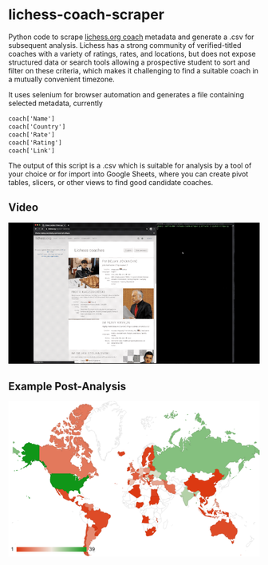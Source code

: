 # lichess-coach-scraper
Python code to scrape [lichess.org coach](https://lichess.org/coach) metadata and generate a .csv for subsequent analysis. Lichess has a strong community of verified-titled coaches with a variety of ratings, rates, and locations, but does not expose structured data or search tools allowing a prospective student to sort and filter on these criteria, which makes it challenging to find a suitable coach in a mutually convenient timezone.

It uses selenium for browser automation and generates a file containing selected metadata, currently

    coach['Name']
    coach['Country']
    coach['Rate']
    coach['Rating']
    coach['Link']

The output of this script is a .csv which is suitable for analysis by a tool of your choice or for import into Google Sheets, where you can create pivot tables, slicers, or other views to find good candidate coaches.

## Video
![](Media/Video-Small.gif)

## Example Post-Analysis
![](Media/geo-breakdown.png)

